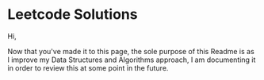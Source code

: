 # Leetcode Solutions    

Hi, 

Now that you've made it to this page, the sole purpose of this Readme is as I improve my Data Structures and Algorithms approach, I am documenting it in order to review this at some point in the future. 
